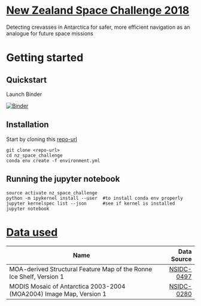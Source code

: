 # [New Zealand Space Challenge 2018](https://www.nzspacechallenge.com/)
Detecting crevasses in Antarctica for safer, more efficient navigation as an analogue for future space missions

# Getting started

## Quickstart

Launch Binder

[![Binder](https://mybinder.org/badge.svg)](https://mybinder.org/v2/gh/weiji14/nz_space_challenge/master)

## Installation

Start by cloning this [repo-url](/../../)

    git clone <repo-url>
    cd nz_space_challenge
    conda env create -f environment.yml

## Running the jupyter notebook

    source activate nz_space_challenge
    python -m ipykernel install --user  #to install conda env properly
    jupyter kernelspec list --json      #see if kernel is installed
    jupyter notebook


# [Data used](/data)

| Name                                                                 | Data Source                                      |
| -------------------------------------------------------------------- | ------------------------------------------------:|
|MOA-derived Structural Feature Map of the Ronne Ice Shelf, Version 1  | [NSIDC-0497](https://nsidc.org/data/nsidc-0497)  |
|MODIS Mosaic of Antarctica 2003-2004 (MOA2004) Image Map, Version 1   | [NSIDC-0280](https://nsidc.org/data/nsidc-0280)  |
